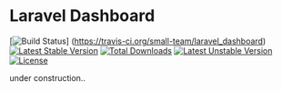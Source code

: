 Laravel Dashboard
=================
[![Build Status](https://travis-ci.org/small-team/laravel_dashboard.svg?branch=master)]  (https://travis-ci.org/small-team/laravel_dashboard)[![Latest Stable Version](https://poser.pugx.org/small-team/laravel-dashboard/v/stable)](https://packagist.org/packages/small-team/laravel-dashboard) [![Total Downloads](https://poser.pugx.org/small-team/laravel-dashboard/downloads)](https://packagist.org/packages/small-team/laravel-dashboard) [![Latest Unstable Version](https://poser.pugx.org/small-team/laravel-dashboard/v/unstable)](https://packagist.org/packages/small-team/laravel-dashboard) [![License](https://poser.pugx.org/small-team/laravel-dashboard/license)](https://packagist.org/packages/small-team/laravel-dashboard)

under construction..